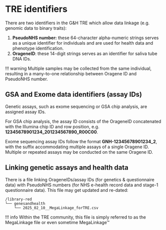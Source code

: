 # TRE identifiers

There are two identifiers in the G&H TRE which allow data linkage (e.g. genomic data to binary traits):

1. **PseudoNHS number:** these 64-character alpha-numeric strings serves as a unique identifier for individuals and are used for health data and phenotype identification.
2. **OrageneID**: these 14-digit strings serves as an identifier for saliva tube DNA IDs.

!!! warning
    Multiple samples may be collected from the same individual, resulting in a many-to-one relationship between Oragene ID and PseudoNHS number.

## GSA and Exome data identifiers (assay IDs)

Genetic assays, such as exome sequencing or GSA chip analysis, are assigned assay IDs. 

For GSA chip analysis, the assay ID consists of the OrageneID concatenated with the Illumina chip ID and row position, e.g. **12345678901234_201234567890_R00C00**.

Exome sequencing assay IDs follow the format **GNH-12345678901234_2**, with the suffix accommodating multiple assays of a single Oragene ID. Multiple or repeated assays may be conducted on the same Oragene ID.

## Linking genetic assays and health data

There is a file linking OrageneIDs/assay IDs (for genetics & questionnaire data) with PseudoNHS numbers (for NHS e-health record data and stage-1 questionnaire data). This file may get updated and re-dated:

```
/library-red
└── genesandhealth
    └── 2025_02_10__MegaLinkage_forTRE.csv
```

!!! info
    Within the TRE community, this file is simply referred to as the MegaLinkage file or even sometime MegaLinkage™ 
